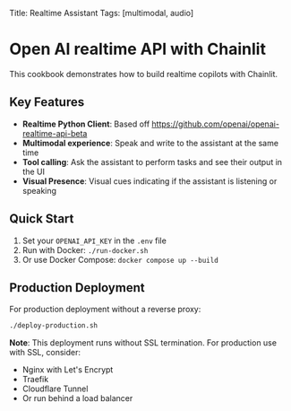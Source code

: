 Title: Realtime Assistant
Tags: [multimodal, audio]

# Open AI realtime API with Chainlit

This cookbook demonstrates how to build realtime copilots with Chainlit.

## Key Features

- **Realtime Python Client**: Based off https://github.com/openai/openai-realtime-api-beta
- **Multimodal experience**: Speak and write to the assistant at the same time
- **Tool calling**: Ask the assistant to perform tasks and see their output in the UI
- **Visual Presence**: Visual cues indicating if the assistant is listening or speaking

## Quick Start

1. Set your `OPENAI_API_KEY` in the `.env` file
2. Run with Docker: `./run-docker.sh`
3. Or use Docker Compose: `docker compose up --build`

## Production Deployment

For production deployment without a reverse proxy:

```bash
./deploy-production.sh
```

**Note**: This deployment runs without SSL termination. For production use with SSL, consider:
- Nginx with Let's Encrypt
- Traefik
- Cloudflare Tunnel
- Or run behind a load balancer
